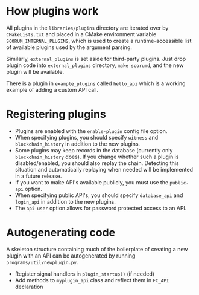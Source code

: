 # How plugins work

All plugins in the `libraries/plugins` directory are iterated over by `CMakeLists.txt` and placed in a CMake environment variable `SCORUM_INTERNAL_PLUGINS`, which is used to create a runtime-accessible list of available plugins used by the argument parsing.

Similarly, `external_plugins` is set aside for third-party plugins.  Just drop plugin code into `external_plugins` directory, `make scorumd`, and the new plugin will be available.

There is a plugin in `example_plugins` called `hello_api` which is a working example of adding a custom API call.

# Registering plugins

- Plugins are enabled with the `enable-plugin` config file option.
- When specifying plugins, you should specify `witness` and `blockchain_history` in addition to the new plugins.
- Some plugins may keep records in the database (currently only `blockchain_history` does).  If you change whether such a plugin is disabled/enabled, you should also replay the chain.  Detecting this situation and automatically replaying when needed will be implemented in a future release.
- If you want to make API's available publicly, you must use the `public-api` option.
- When specifying public API's, you should specify `database_api` and `login_api` in addition to the new plugins.
- The `api-user` option allows for password protected access to an API.

# Autogenerating code

A skeleton structure containing much of the boilerplate of creating a new plugin with an API can be autogenerated by running `programs/util/newplugin.py`.

- Register signal handlers in `plugin_startup()` (if needed)
- Add methods to `myplugin_api` class and reflect them in `FC_API` declaration
